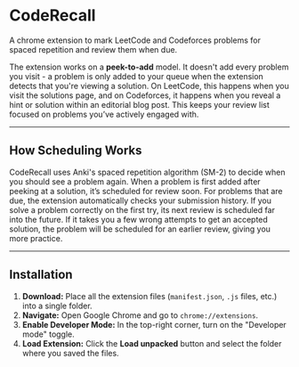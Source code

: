 # CodeRecall
A chrome extension to mark LeetCode and Codeforces problems for spaced repetition and review them when due.

The extension works on a **peek-to-add** model. It doesn't add every problem you visit - a problem is only added to your queue when the extension detects that you're viewing a solution. On LeetCode, this happens when you visit the solutions page, and on Codeforces, it happens when you reveal a hint or solution within an editorial blog post. This keeps your review list focused on problems you’ve actively engaged with.

---

## How Scheduling Works

CodeRecall uses Anki's spaced repetition algorithm (SM-2) to decide when you should see a problem again. When a problem is first added after peeking at a solution, it’s scheduled for review soon. For problems that are due, the extension automatically checks your submission history. If you solve a problem correctly on the first try, its next review is scheduled far into the future. If it takes you a few wrong attempts to get an accepted solution, the problem will be scheduled for an earlier review, giving you more practice.

---

## Installation

1.  **Download:** Place all the extension files (`manifest.json`, `.js` files, etc.) into a single folder.
2.  **Navigate:** Open Google Chrome and go to `chrome://extensions`.
3.  **Enable Developer Mode:** In the top-right corner, turn on the "Developer mode" toggle.
4.  **Load Extension:** Click the **Load unpacked** button and select the folder where you saved the files.